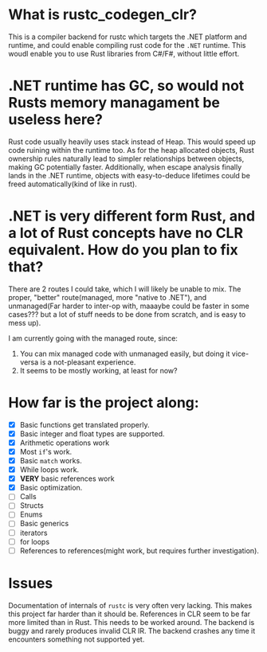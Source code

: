 # What is rustc_codegen_clr?
This is a compiler backend for rustc which targets the .NET platform and runtime, and could enable compiling rust code for the `.NET` runtime. This woudl enable you to use Rust libraries from C#/F#, without little effort.
# .NET runtime has GC, so would not Rusts memory managament be useless here?
Rust code usually heavily uses stack instead of Heap. This would speed up code ruining within the runtime too. As for the heap allocated objects, Rust ownership rules naturally lead to simpler relationships between objects, making GC potentially faster. Additionally, when escape analysis finally lands in the .NET runtime, objects with easy-to-deduce lifetimes could be freed automatically(kind of like in rust).
# .NET is very different form Rust, and a lot of Rust concepts have no CLR equivalent. How do you plan to fix that?
There are 2 routes I could take, which I will likely be unable to mix. The proper, "better" route(managed, more "native to .NET"), and unmanaged(Far harder to inter-op with, maaaybe could be faster in some cases??? but a lot of stuff needs to be done from scratch, and is easy to mess up). 

I am currently going with the managed route, since: 

1. You can mix managed code with unmanaged easily, but doing it vice-versa is a not-pleasant experience.
2. It seems to be mostly working, at least for now?

# How far is the project along:
- [X] Basic functions get translated properly. 
- [X] Basic integer and float types are supported.
- [X] Arithmetic operations work
- [X] Most `if`'s work.
- [X] Basic `match` works.
- [X] While loops work.
- [X] **VERY** basic references work
- [X] Basic optimization.
- [ ] Calls
- [ ] Structs
- [ ] Enums
- [ ] Basic generics
- [ ] iterators
- [ ] for loops
- [ ] References to references(might work, but requires further investigation).
# Issues
Documentation of internals of `rustc` is very often very lacking. This makes this project far harder than it should be.
References in CLR seem to be far more limited than in Rust. This needs to be worked around.
The backend is buggy and rarely produces invalid CLR IR.
The backend crashes any time it encounters something not supported yet.
